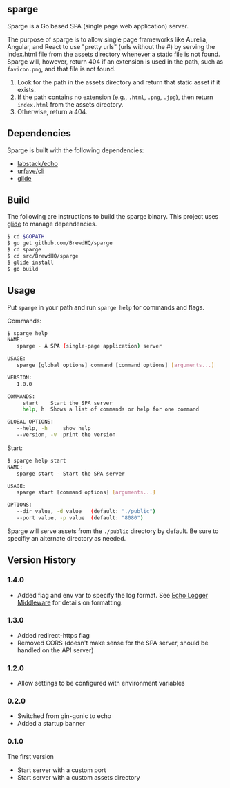 sparge
------
Sparge is a Go based SPA (single page web application) 
server.

The purpose of sparge is to allow single page frameworks like Aurelia, 
Angular, and React to use "pretty urls" (urls without the #) by serving the index.html
file from the assets directory whenever a static file is not found. Sparge will,
however, return 404 if an extension is used in the path, such as `favicon.png`, and 
that file is not found.

1. Look for the path in the assets directory and return that static asset if it exists.
2. If the path contains no extension (e.g., `.html`, `.png`, `.jpg`), then return `index.html`
from the assets directory.
3. Otherwise, return a 404.

## Dependencies

Sparge is built with the following dependencies:
- [labstack/echo](https://github.com/labstack/echo)
- [urfave/cli](https://github.com/urfave/cli)
- [glide](https://github.com/Masterminds/glide)

## Build

The following are instructions to build the sparge binary. This project uses
[glide]() to manage dependencies.

```bash
$ cd $GOPATH
$ go get github.com/BrewdHQ/sparge
$ cd sparge
$ cd src/BrewdHQ/sparge
$ glide install
$ go build
```

## Usage

Put `sparge` in your path and run `sparge help` for commands and flags. 

Commands:
```bash
$ sparge help
NAME:
   sparge - A SPA (single-page application) server

USAGE:
   sparge [global options] command [command options] [arguments...]

VERSION:
   1.0.0

COMMANDS:
     start    Start the SPA server
     help, h  Shows a list of commands or help for one command

GLOBAL OPTIONS:
   --help, -h     show help
   --version, -v  print the version
```

Start:
```bash
$ sparge help start
NAME:
   sparge start - Start the SPA server

USAGE:
   sparge start [command options] [arguments...]

OPTIONS:
   --dir value, -d value   (default: "./public")
   --port value, -p value  (default: "8080")
```

Sparge will serve assets from the `./public` directory by default. Be sure
to specifiy an alternate directory as needed.

## Version History

### 1.4.0

- Added flag and env var to specify the log format. See [Echo Logger Middleware](https://echo.labstack.com/middleware/logger) for details on formatting.

### 1.3.0

- Added redirect-https flag
- Removed CORS (doesn't make sense for the SPA server, should be handled on the API server)

### 1.2.0

- Allow settings to be configured with environment variables

### 0.2.0

- Switched from gin-gonic to echo
- Added a startup banner

### 0.1.0

The first version

- Start server with a custom port
- Start server with a custom assets directory 